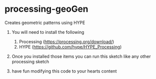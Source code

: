 # processing-geoGen
Creates geometric patterns using HYPE
1) You will need to install the following 
   1) Processing (https://processing.org/download/)
   2) HYPE (https://github.com/hype/HYPE_Processing)
   
2) Once you installed those items you can run this sketch like any other processing sketch
3) have fun modifying this code to your hearts content 
